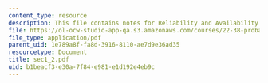 ```yaml
---
content_type: resource
description: This file contains notes for Reliability and Availability.
file: https://ol-ocw-studio-app-qa.s3.amazonaws.com/courses/22-38-probability-and-its-applications-to-reliability-quality-control-and-risk-assessment-fall-2005/b1beacf3e30a7f84e981e1d192e4eb9c_sec1_2.pdf
file_type: application/pdf
parent_uid: 1e789a8f-fa8d-3916-8110-ae7d9e36ad35
resourcetype: Document
title: sec1_2.pdf
uid: b1beacf3-e30a-7f84-e981-e1d192e4eb9c
---
```

